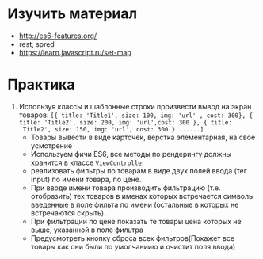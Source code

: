 # Изучить материал

* http://es6-features.org/
* rest, spred
* https://learn.javascript.ru/set-map

# Практика

1) Используя классы и шаблонные строки произвести вывод на экран товаров:
    `[{ title: 'Title1', size: 100, img: 'url' , cost: 300}, { title: 'Title2', size: 200, img: 'url',cost: 300 }, { title: 'Title2', size: 150, img: 'url', cost: 300 } ......]`
    * Товары вывести в виде карточек, верстка элементарная, на свое усмотрение
    * Используем фичи ES6, все методы по рендерингу должны хранится в классе `ViewController`
    * реализовать фильтры по товарам в виде двух полей ввода (тег input) по имени товара, по цене. 
    * При вводе имени товара производить фильтрацию (т.е. отобразить) тех товаров в именах которых встречается символы введенные в поле фильта по имени (остальные в которых не встречаются скрыть).
    * При фильтрации по цене показать те товары цена которых не выше, указанной в поле фильтра
    * Предусмотреть кнопку сброса всех фильтров(Покажет все товары как они были по умолчаниию и очистит поля ввода)


